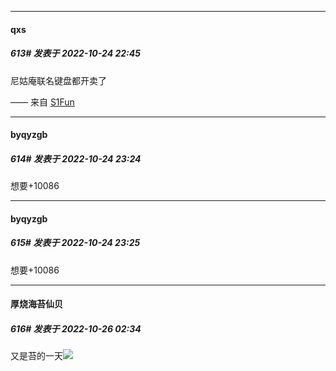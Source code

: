 

*****

####  qxs  
##### 613#       发表于 2022-10-24 22:45

尼姑庵联名键盘都开卖了

—— 来自 [S1Fun](https://s1fun.koalcat.com)



*****

####  byqyzgb  
##### 614#       发表于 2022-10-24 23:24

想要+10086

*****

####  byqyzgb  
##### 615#       发表于 2022-10-24 23:25

想要+10086



*****

####  厚烧海苔仙贝  
##### 616#       发表于 2022-10-26 02:34

又是苔的一天<img src="https://static.saraba1st.com/image/smiley/face2017/033.png" referrerpolicy="no-referrer">

